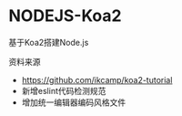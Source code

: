 # NODEJS-Koa2
基于Koa2搭建Node.js

资料来源
- https://github.com/ikcamp/koa2-tutorial
- 新增eslint代码检测规范
- 增加统一编辑器编码风格文件




